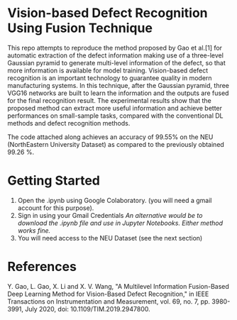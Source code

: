 # Vision-based Defect Recognition Using Fusion Technique
This repo attempts to reproduce the method proposed by Gao et al.[1] for automatic extraction of the defect information making use of a three-level Gaussian pyramid to generate multi-level information of the defect, so that more information is available for model training. Vision-based defect recognition is an important technology to guarantee quality in modern manufacturing systems. In this technique, after the Gaussian pyramid, three VGG16 networks are built to learn the information and the outputs are fused for the final recognition result. The experimental results show that the proposed method can extract more useful information and achieve better performances on small-sample tasks, compared with the conventional DL methods and defect recognition methods.

The code attached along achieves an accuracy of 99.55% on the NEU (NorthEastern University Dataset) as compared to the previously obtained 99.26 %.
# Getting Started
1. Open the .ipynb using Google Colaboratory. (you will need a gmail account for this purpose).
2. Sign in using your Gmail Credentials
*An alternative would be to download the .ipynb file and use in Jupyter Notebooks. Either method works fine.*
3. You will need access to the NEU Dataset (see the next section)


# References
Y. Gao, L. Gao, X. Li and X. V. Wang, "A Multilevel Information Fusion-Based Deep Learning Method for Vision-Based Defect Recognition," in IEEE Transactions on Instrumentation and Measurement, vol. 69, no. 7, pp. 3980-3991, July 2020, doi: 10.1109/TIM.2019.2947800.
